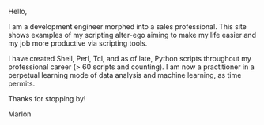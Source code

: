 Hello, 

I am a development engineer morphed into a sales professional. This site shows examples of my scripting alter-ego aiming to make my life easier and my job more productive via scripting tools. 

I have created Shell, Perl, Tcl, and as of late, Python scripts throughout my professional career (> 60 scripts and counting). I am now a practitioner in a perpetual learning mode of data analysis and machine learning, as time permits. 

Thanks for stopping by!

Marlon


<!---
ElCapoCodes/ElCapoCodes is a ✨ special ✨ repository because its `README.md` (this file) appears on your GitHub profile.
You can click the Preview link to take a look at your changes.
--->

